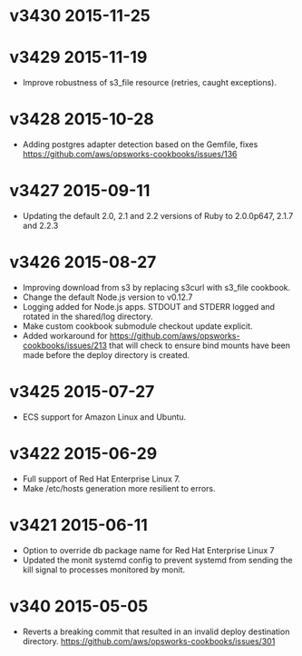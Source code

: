 # v3430 2015-11-25
# v3429 2015-11-19
- Improve robustness of s3_file resource (retries, caught exceptions).

# v3428 2015-10-28
- Adding postgres adapter detection based on the Gemfile, fixes https://github.com/aws/opsworks-cookbooks/issues/136

# v3427 2015-09-11
- Updating the default 2.0, 2.1 and 2.2 versions of Ruby to 2.0.0p647, 2.1.7 and 2.2.3

# v3426 2015-08-27
- Improving download from s3 by replacing s3curl with s3_file cookbook.
- Change the default Node.js version to v0.12.7
- Logging added for Node.js apps. STDOUT and STDERR logged and rotated in the shared/log directory.
- Make custom cookbook submodule checkout update explicit.
- Added workaround for https://github.com/aws/opsworks-cookbooks/issues/213 that will check to ensure bind mounts have been made before the deploy directory is created.

# v3425 2015-07-27
- ECS support for Amazon Linux and Ubuntu.

# v3422 2015-06-29
- Full support of Red Hat Enterprise Linux 7.
- Make /etc/hosts generation more resilient to errors.

# v3421 2015-06-11
- Option to override db package name for Red Hat Enterprise Linux 7
- Updated the monit systemd config to prevent systemd from sending the kill signal to processes monitored by monit.

# v340 2015-05-05
- Reverts a breaking commit that resulted in an invalid deploy destination
directory. https://github.com/aws/opsworks-cookbooks/issues/301

